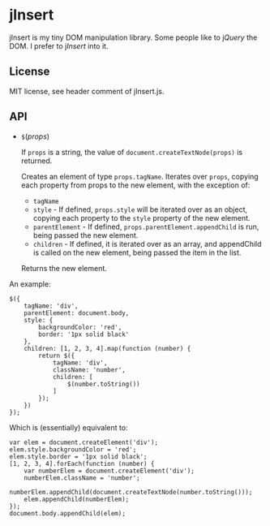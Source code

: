 jInsert
=======

jInsert is my tiny DOM manipulation library. Some people like to j*Query* the DOM. I prefer to j*Insert* into it.

License
-------

MIT license, see header comment of jInsert.js.

API
---

* `$`(*props*)

  If `props` is a string, the value of `document.createTextNode(props)` is returned.

  Creates an element of type `props.tagName`. Iterates over `props`, copying each property from props to the new element, with the exception of:
  
  * `tagName`
  * `style` - If defined, `props.style` will be iterated over as an object, copying each property to the `style` property of the new element.
  * `parentElement` - If defined, `props.parentElement.appendChild` is run, being passed the new element.
  * `children` - If defined, it is iterated over as an array, and appendChild is called on the new element, being passed the item in the list.

  Returns the new element.

An example:

    $({
        tagName: 'div',
        parentElement: document.body,
        style: {
            backgroundColor: 'red',
            border: '1px solid black'
        },
        children: [1, 2, 3, 4].map(function (number) {
            return $({
                tagName: 'div',
                className: 'number',
                children: [
                    $(number.toString())
                ]
            });
        })
    });

Which is (essentially) equivalent to:

    var elem = document.createElement('div');
    elem.style.backgroundColor = 'red';
    elem.style.border = '1px solid black';
    [1, 2, 3, 4].forEach(function (number) {
        var numberElem = document.createElement('div');
        numberElem.className = 'number';
        numberElem.appendChild(document.createTextNode(number.toString()));
        elem.appendChild(numberElem);
    });
    document.body.appendChild(elem);